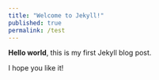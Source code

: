 ```yaml
---
title: "Welcome to Jekyll!"
published: true
permalink: /test
---
```


**Hello world**, this is my first Jekyll blog post.

I hope you like it!
